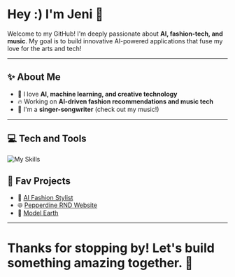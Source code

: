 # Hey :) I'm **Jeni** 🦋

Welcome to my GitHub! I'm deeply passionate about **AI, fashion-tech, and music**. My goal is to build innovative AI-powered applications that fuse my love for the arts and tech!

---

## ✨ About Me

- 🧠 I love **AI, machine learning, and creative technology**
- 🔥 Working on **AI-driven fashion recommendations and music tech**
- 🎤 I'm a **singer-songwriter** (check out my music!)

---

## 💻 Tech and Tools
![My Skills](https://go-skill-icons.vercel.app/api/icons?i=js,html,css,php,java,python,tensorflow,pytorch,numpy,pandas,matplotlib,huggingface,vscode,illustrator,premiere,photoshop)

## 🌟 Fav Projects
- 🎨 [AI Fashion Stylist](https://github.com/jenniferbeni/AI-Stylist)
- 🌐 [Pepperdine RND Website](https://github.com/jenniferbeni/RnD-Website)
- 👥 [Model Earth](https://github.com/ModelEarth/home)

--- 
# Thanks for stopping by! Let's build something amazing together. 💜

